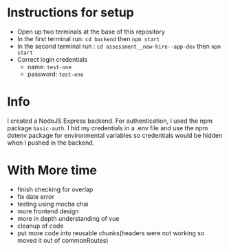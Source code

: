 # Instructions for setup

- Open up two terminals at the base of this repository
- In the first terminal run: `cd backend` then `npm start`
- In the second terminal run : `cd assessment__new-hire--app-dev` then `npm start`
- Correct login credentials
  - name: `test-one`
  - password: `test-one`

# Info

I created a NodeJS Express backend. For authentication, I used the npm package `basic-auth`. I hid my credentials in a .env file and use the npm dotenv package for environmental variables so credentials would be hidden when I pushed in the backend.

# With More time
 - finish checking for overlap
 - fix date error
 - testing using mocha chai
 - more frontend design
 - more in depth understanding of vue
 - cleanup of code
 - put more code into reusable chunks(headers were not working so moved it out of commonRoutes)

